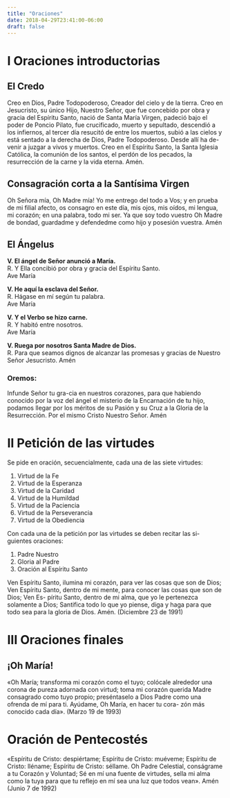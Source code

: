 ```yaml
---
title: "Oraciones"
date: 2018-04-29T23:41:00-06:00
draft: false
---
```


# I Oraciones introductorias

## El Credo

Creo en Dios, Padre Todopoderoso, Creador del cielo y de la tierra. Creo en Jesucristo, su único Hijo, Nuestro Señor, que fue concebido por obra y gracia del Espíritu Santo, nació de Santa María Virgen, padeció bajo el poder de Poncio Pilato, fue crucificado, muerto y sepultado, descendió a los infiernos, al tercer día resucitó de entre los muertos, subió a las cielos y está sentado a la derecha de Dios, Padre Todopoderoso. Desde allí ha de-venir a juzgar a vivos y muertos. Creo en el Espíritu Santo, la Santa Iglesia Católica, la comunión de los santos, el perdón de los pecados, la resurrección de la carne y la vida eterna. Amén.

## Consagración corta a la Santísima Virgen

Oh Señora mía, Oh Madre mía! Yo me entrego del todo a Vos; y en prueba de mi filial afecto, os consagro en este día, mis ojos, mis oídos, mi lengua, mi corazón; en una palabra, todo mi ser. Ya que soy todo vuestro Oh Madre de bondad, guardadme y defendedme como hijo y posesión vuestra.  Amén

## El Ángelus

<strong>V. El ángel de Señor anunció a María.</strong><br />
R. Y Ella concibió por obra y gracia del Espíritu Santo.<br />
Ave María

<strong>V. He aquí la esclava del Señor.</strong><br />
R. Hágase en mí según tu palabra.<br />
Ave María

<strong>V. Y el Verbo se hizo carne.</strong><br />
 R. Y habitó entre nosotros.<br />
Ave María

<strong>V. Ruega por nosotros Santa Madre de Dios.</strong><br />
R. Para que seamos dignos de alcanzar las promesas y gracias de Nuestro Señor Jesucristo. Amén

### Oremos: 

Infunde Señor tu gra-cia en nuestros corazones, para que habiendo conocido por la voz del ángel el misterio de la Encarnación de tu hijo, podamos llegar por los méritos de su Pasión y su Cruz a la Gloria de la Resurrección. Por el mismo Cristo Nuestro Señor. Amén


# II Petición de las virtudes
Se pide en oración, secuencialmente, cada una de las siete virtudes:

1. Virtud de la Fe
2. Virtud de la Esperanza 
3. Virtud de la Caridad
4. Virtud de la Humildad
5. Virtud de la Paciencia
6. Virtud de la Perseverancia 
7. Virtud de la Obediencia

Con cada una de la petición por las virtudes se deben recitar las si- guientes oraciones:

1. Padre Nuestro
2. Gloria al Padre
3. Oración al Espíritu Santo

Ven Espíritu Santo, ilumina mi corazón, para ver las cosas que son de Dios; Ven Espíritu Santo, dentro de mi mente, para conocer las cosas que son de Dios; Ven Es- píritu Santo, dentro de mi alma, que yo le pertenezca solamente a Dios; Santifica todo lo que yo piense, diga y haga para que todo sea para la gloria de Dios. Amén. (Diciembre 23 de 1991)



# III Oraciones finales

## ¡Oh María!

«Oh María; transforma mi corazón como el tuyo; colócale alrededor una corona de pureza adornada con virtud; toma mi corazón querida Madre consagrado como tuyo propio; preséntaselo a Dios Padre como una ofrenda de mí para ti.
Ayúdame, Oh María, en hacer tu cora- zón más conocido cada día». (Marzo 19 de 1993)

# Oración de Pentecostés

«Espíritu de Cristo: despiértame; Espíritu de Cristo: muéveme; Espíritu de Cristo: lléname; Espíritu de Cristo: séllame.
Oh Padre Celestial, conságrame a tu Corazón y Voluntad;
Sé en mí una fuente de virtudes, sella mi alma como la tuya para que tu reflejo en mí sea una luz que todos vean». Amén (Junio 7 de 1992)
